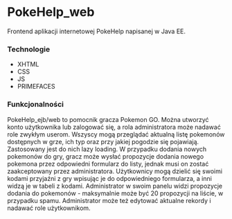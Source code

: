 # PokeHelp_web
Frontend aplikacji internetowej PokeHelp napisanej w Java EE. 

### Technologie
- XHTML
- CSS
- JS
- PRIMEFACES

### Funkcjonalności
PokeHelp_ejb/web to pomocnik gracza Pokemon GO. Można utworzyć konto użytkownika lub zalogować się, a rola administratora może nadawać role zwykłym userom. Wszyscy mogą przeglądać aktualną listę pokemonów dostępnych w grze, ich typ oraz przy jakiej pogodzie się pojawiają. Zastosowany jest do nich lazy loading. 
W przypadku dodania nowych pokemonów do gry, gracz może wysłać propozycje dodania nowego pokemona przez odpowiedni formularz do listy, jednak musi on zostać zaakceptowany przez administratora.
Użytkownicy mogą dzielić się swoimi kodami przyjaźni z gry wpisując je do odpowiedniego formularza, a inni widzą je w tabeli z kodami. 
Administrator w swoim panelu widzi propozycje dodania do pokemonów - maksymalnie może być 20 propozycji na liście, w przypadku spamu. Administrator może też edytować aktualne rekordy i nadawać role użytkownikom.
